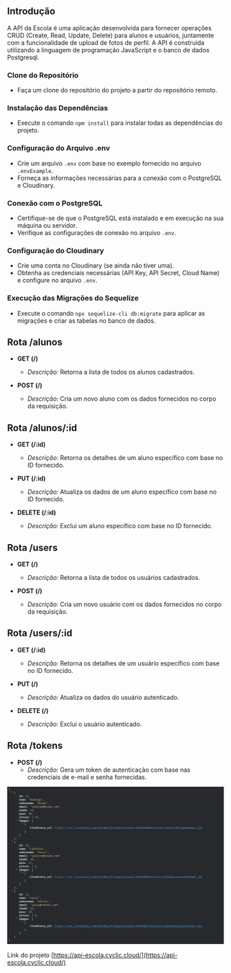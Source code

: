 ## Introdução

A API da Escola é uma aplicação desenvolvida para fornecer operações CRUD (Create, Read, Update, Delete) para alunos e usuários, juntamente com a funcionalidade de upload de fotos de perfil. A API é construída utilizando a linguagem de programação JavaScript e o banco de dados Postgresql.

### Clone do Repositório

- Faça um clone do repositório do projeto a partir do repositório remoto.

### Instalação das Dependências

- Execute o comando `npm install` para instalar todas as dependências do projeto.

### Configuração do Arquivo .env

- Crie um arquivo `.env` com base no exemplo fornecido no arquivo `.envExample`.
- Forneça as informações necessárias para a conexão com o PostgreSQL e Cloudinary.

### Conexão com o PostgreSQL

- Certifique-se de que o PostgreSQL está instalado e em execução na sua máquina ou servidor.
- Verifique as configurações de conexão no arquivo `.env`.

### Configuração do Cloudinary

- Crie uma conta no Cloudinary (se ainda não tiver uma).
- Obtenha as credenciais necessárias (API Key, API Secret, Cloud Name) e configure no arquivo `.env`.

### Execução das Migrações do Sequelize

- Execute o comando `npx sequelize-cli db:migrate` para aplicar as migrações e criar as tabelas no banco de dados.

## Rota /alunos

- **GET (/)**
  - *Descrição:* Retorna a lista de todos os alunos cadastrados.

- **POST (/)**
  - *Descrição:* Cria um novo aluno com os dados fornecidos no corpo da requisição.

## Rota /alunos/:id

- **GET (/:id)**
  - *Descrição:* Retorna os detalhes de um aluno específico com base no ID fornecido.

- **PUT (/:id)**
  - *Descrição:* Atualiza os dados de um aluno específico com base no ID fornecido.

- **DELETE (/:id)**
  - *Descrição:* Exclui um aluno específico com base no ID fornecido.

## Rota /users

- **GET (/)**
  - *Descrição:* Retorna a lista de todos os usuários cadastrados.

- **POST (/)**
  - *Descrição:* Cria um novo usuário com os dados fornecidos no corpo da requisição.

## Rota /users/:id

- **GET (/:id)**
  - *Descrição:* Retorna os detalhes de um usuário específico com base no ID fornecido.

- **PUT (/)**
  - *Descrição:* Atualiza os dados do usuário autenticado.

- **DELETE (/)**
  - *Descrição:* Exclui o usuário autenticado.


## Rota /tokens

- **POST (/)**
  - *Descrição:* Gera um token de autenticação com base nas credenciais de e-mail e senha fornecidas.


![Imagem](https://raw.githubusercontent.com/staviasz/api_escola/main/Screenshot%20from%202023-10-03%2010-18-26.png)

Link do projeto [https://api-escola.cyclic.cloud/](https://api-escola.cyclic.cloud/)
